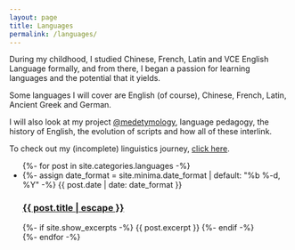 ```yaml
---
layout: page
title: Languages
permalink: /languages/
---
```

During my childhood, I studied Chinese, French, Latin and VCE English Language formally, and from there, I began a passion for learning languages and the potential that it yields.

Some languages I will cover are English (of course), Chinese, French, Latin, Ancient Greek and German.

I will also look at my project [@medetymology](https://www.instagram.com/medetymology), language pedagogy, the history of English, the evolution of scripts and how all of these interlink.

To check out my (incomplete) linguistics journey, [click here](/life/language-journey).

<ul class="post-list">
    {%- for post in site.categories.languages -%}
    <li>
        {%- assign date_format = site.minima.date_format | default: "%b %-d, %Y" -%}
        <span class="post-meta">{{ post.date | date: date_format }}</span>
        <h3>
            <a class="post-link" href="{{ post.url | relative_url }}">
                {{ post.title | escape }}
            </a>
        </h3>
        {%- if site.show_excerpts -%}
        {{ post.excerpt }}
        {%- endif -%}
    </li>
    {%- endfor -%}
</ul>